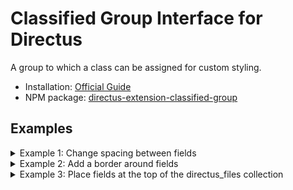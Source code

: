 # Classified Group Interface for Directus

A group to which a class can be assigned for custom styling.

-   Installation: [Official Guide](https://docs.directus.io/extensions/installing-extensions.html)
-   NPM package: [directus-extension-classified-group](https://www.npmjs.com/package/directus-extension-classified-group)

## Examples

<details><summary>Example 1: Change spacing between fields</summary>

1. Add a classified group
   ![](https://raw.githubusercontent.com/formfcw/directus-extension-classified-group/main/docs/tight-interface.png)

2. Add fields
   ![](https://raw.githubusercontent.com/formfcw/directus-extension-classified-group/main/docs/tight-schema.png)

3. Add Custom CSS in the Project Settings
   ![](https://raw.githubusercontent.com/formfcw/directus-extension-classified-group/main/docs/tight-css.png)

4. Result
   ![](https://raw.githubusercontent.com/formfcw/directus-extension-classified-group/main/docs/tight-form.png)

</details>

<details><summary>Example 2: Add a border around fields</summary>

1. Add a classified group
   ![](https://raw.githubusercontent.com/formfcw/directus-extension-classified-group/main/docs/bordered-interface.png)

2. Add fields
   ![](https://raw.githubusercontent.com/formfcw/directus-extension-classified-group/main/docs/bordered-schema.png)

3. Add Custom CSS in the Project Settings
   ![](https://raw.githubusercontent.com/formfcw/directus-extension-classified-group/main/docs/bordered-css.png)

4. Result
   ![](https://raw.githubusercontent.com/formfcw/directus-extension-classified-group/main/docs/bordered-form.png)

</details>

<details><summary>Example 3: Place fields at the top of the directus_files collection</summary>

1. Add a classified group
   ![](https://raw.githubusercontent.com/formfcw/directus-extension-classified-group/main/docs/top-interface.png)

2. Add fields
   ![](https://raw.githubusercontent.com/formfcw/directus-extension-classified-group/main/docs/top-schema.png)

3. Add Custom CSS in the Project Settings
   ![](https://raw.githubusercontent.com/formfcw/directus-extension-classified-group/main/docs/top-css.png)

4. Result
   ![](https://raw.githubusercontent.com/formfcw/directus-extension-classified-group/main/docs/top-form.png)

</details>
